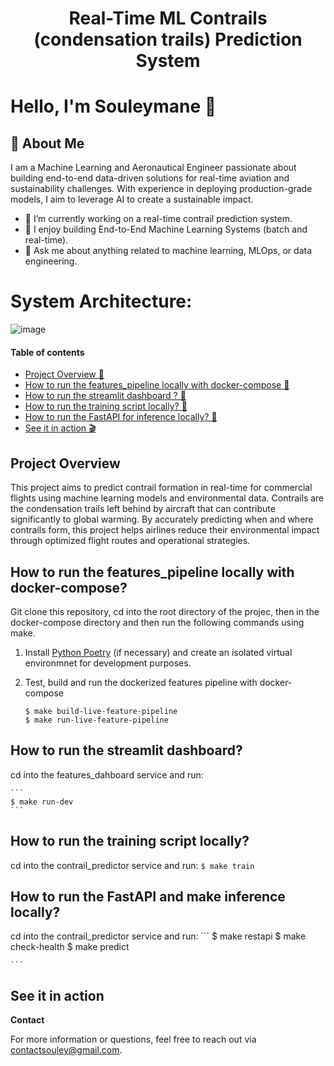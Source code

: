 <div align="center">
    <h1>Real-Time ML Contrails (condensation trails) Prediction System
</div>

# Hello, I'm Souleymane 👋

## 🚀 About Me
I am a Machine Learning and Aeronautical Engineer passionate about building end-to-end data-driven solutions for real-time aviation and sustainability challenges. With experience in deploying production-grade models, I aim to leverage AI to create a sustainable impact.

- 🔭 I’m currently working on a real-time contrail prediction system.
- 🌱 I enjoy building End-to-End Machine Learning Systems (batch and real-time).
- 💬 Ask me about anything related to machine learning, MLOps, or data engineering.

# System Architecture:
![image](https://github.com/user-attachments/assets/af6b619c-0e2c-44de-a132-8fc07d9f10d0)

#### Table of contents
* [Project Overview 🎯](#project-overview)
* [How to run the features_pipeline locally with docker-compose 🏃](#how-to-run-the-features-pipeline-locally-with-docker-compose?)
* [How to run the streamlit dashboard ? 🏃](#how-to-run-the-streamlit-dashboard?)
* [How to run the training script locally? 🚀](#how-to-run-the-training-script-locally?)
* [How to run the FastAPI for inference locally? 🔎](#how-to-run-the-FastAPI-for-inference-locally?)
* [See it in action 🎬](#see-it-in-action)

## Project Overview
This project aims to predict contrail formation in real-time for commercial flights using machine learning models and environmental data. Contrails are the condensation trails left behind by aircraft that can contribute significantly to global warming. By accurately predicting when and where contrails form, this project helps airlines reduce their environmental impact through optimized flight routes and operational strategies.

## How to run the features_pipeline locally with docker-compose?

Git clone this repository, cd into the root directory of the projec, then in the docker-compose directory and then run the following commands using make.

1. Install [Python Poetry](https://python-poetry.org/docs/#installation) (if necessary)
and create an isolated virtual environmnet for development purposes.

2. Test, build and run the dockerized features pipeline with docker-compose
    ```
    $ make build-live-feature-pipeline
    $ make run-live-feature-pipeline
    
    ```
## How to run the streamlit dashboard?
cd into the features_dahboard service and run:

    ```
    $ make run-dev
    ```
## How to run the training script locally?
cd into the contrail_predictor service and run:
    ```
    $ make train
    ``` 
## How to run the FastAPI and make inference locally?
cd into the contrail_predictor service and run:
    ```
    $ make restapi
    $ make check-health
    $ make predict
    
    ``` 

## See it in action



**Contact**

For more information or questions, feel free to reach out via contactsouley@gmail.com.
